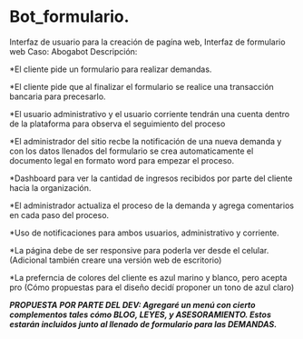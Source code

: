 # Bot_formulario.
Interfaz de usuario para la creación de pagína web,
Interfaz de formulario web Caso: Abogabot Descripción:

*El cliente pide un formulario para realizar demandas.

*El cliente pide que al finalizar el formulario se realice una transacción bancaria para precesarlo.

*El usuario administrativo y el usuario corriente tendrán una cuenta dentro de la plataforma para observa el seguimiento del proceso

*El administrador del sitio recbe la notificación de una nueva demanda y con los datos llenados del formulario se crea automaticamente el documento legal en formato word para empezar el proceso.

*Dashboard para ver la cantidad de ingresos recibidos por parte del cliente hacia la organización.

*El administrador actualiza el proceso de la demanda y agrega comentarios en cada paso del proceso.

*Uso de notificaciones para ambos usuarios, administrativo y corriente.

*La página debe de ser responsive para poderla ver desde el celular. (Adicional también creare una versión web de escritorio)

*La preferncia de colores del cliente es azul marino y blanco, pero acepta pro (Cómo propuestas para el diseño decidí proponer un tono de azul claro)

***PROPUESTA POR PARTE DEL DEV: Agregaré un menú con cierto complementos tales cómo BLOG, LEYES, y ASESORAMIENTO. Estos estarán incluidos junto al llenado de formulario para las DEMANDAS.***
